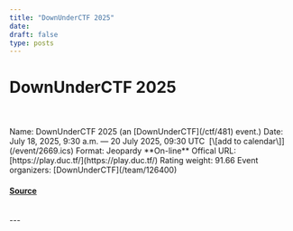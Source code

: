```yaml
---
title: "DownUnderCTF 2025"
date: 
draft: false
type: posts
---
```

# DownUnderCTF 2025

<br/>

<br/>
Name: DownUnderCTF 2025 (an [DownUnderCTF](/ctf/481) event.)  
Date: July 18, 2025, 9:30 a.m. — 20 July 2025, 09:30 UTC  [\[add to calendar\]](/event/2669.ics)  
Format: Jeopardy  
**On-line**  
Offical URL: [https://play.duc.tf/](https://play.duc.tf/)  
Rating weight: 91.66  
Event organizers: [DownUnderCTF](/team/126400)

#### [Source](https://ctftime.org/event/2669)

<br/>
---

